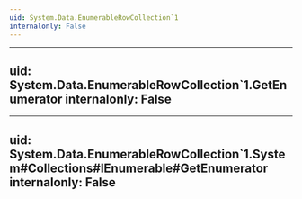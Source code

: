 ```yaml
---
uid: System.Data.EnumerableRowCollection`1
internalonly: False
---
```


---
uid: System.Data.EnumerableRowCollection`1.GetEnumerator
internalonly: False
---

---
uid: System.Data.EnumerableRowCollection`1.System#Collections#IEnumerable#GetEnumerator
internalonly: False
---
